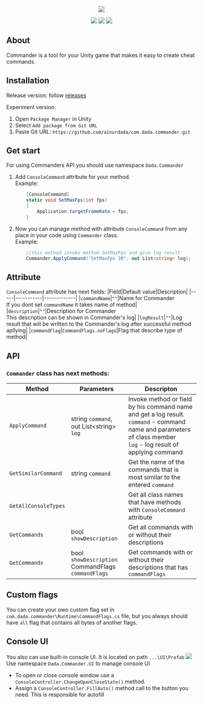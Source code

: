 <p align="center">
<img src="https://i.ibb.co/QC7pfJZ/Commander-Label800-new.png">
</p>

<p align="center">
<img src="https://img.shields.io/badge/Unity-white?style=flat&logo=unity&logoColor=000000">
<img src="https://img.shields.io/badge/Version-1.0.1-success">
<img src="https://img.shields.io/badge/License-MIT-success">
</p>

## About
Commander is a tool for your Unity game that makes it easy to create cheat commands.  

## Installation
Release version:
follow [releases](https://github.com/ainurdada/com.dada.commander/releases)

Experiment version:  
1. Open `Package Manager` in Unity
2. Select `Add package from Git URL`
3. Paste Git URL: `https://github.com/ainurdada/com.dada.commander.git`

## Get start
For using Commanders API you should use namespace ```Dada.Commander```
1. Add `ConsoleCommand` attribute for your method.  
    Example:
    ```c#
        [ConsoleCommand]
        static void SetMaxFps(int fps)
        {
            Application.targetFrameRate = fps;
        }
    ```
2. Now you can manage method with attribute `ConsoleCommand` from any place in your code using `Commander` class.  
    Example:
    ```c#
        //this method invoke method SetMaxFps and give log result
        Commander.ApplyCommand("SetMaxFps 30", out List<string> log);
    ```

## Attribute
`ConsoleCommand` attribute has next fields:
|Field|Default value|Description|
|-----|-----------|-------------|
|`commandName`|`""`|Name for Commander<br/> If you dont set `commandName` it takes name of method|
|`description`|`""`|Description for Commander <br/> This description can be shown in Commander's log|
|`logResult`|`""`|Log result that will be written to the Commander's log after successful method apllying|
|`commandFlag`|`CommandFlags.noFlags`|Flag that describe type of method|

## API
### `Commander` class has next methods:   
|Method|Parameters|Descripton|
|------|----------|----------|
|`ApplyCommand`|string `command`,<br/> out List\<string> `log`|Invoke method or field by his command name and get a log result. <br/> `command` - command name and parameters of class member <br/> `log` - log result of applying command|
|`GetSimilarCommand`|string `command`|Get the name of the commands that is most similar to the entered `command`|
|`GetAllConsoleTypes`||Get all class names that have methods with `ConsoleCommand` attribute|
|`GetCommands`|bool `showDescription`|Get all commands with or without their descriptions|
|`GetCommands`|bool `showDescription` <br/> CommandFlags `commandFlags`|Get commands with or without their descriptions that has `commandFlags`|

## Custom flags
You can create your own custom flag set in `com.dada.commander\Runtime\CommandFlags.cs` file, but you always should have `all` flag that contains all bytes of another flags. 

## Console UI
You also can use built-in console UI. It is located on path `...\UI\Prefab`
![](https://i.ibb.co/4KGj2Lt/Console-UIPreview.png)
Use namespace `Dada.Commander.UI` to manage console UI
* To open or close console window use a `ConsoleController.ChangeOpenCloseState()` method.
* Assign a `ConsoleController.FillAuto()` method call to the button you need. This is responsible for autofill